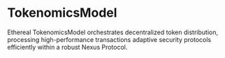 # TokenomicsModel
Ethereal TokenomicsModel orchestrates decentralized token distribution, processing high-performance transactions adaptive security protocols efficiently within a robust Nexus Protocol.
